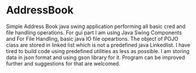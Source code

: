 # AddressBook
Simple Address Book java swing application performing all basic cred and file handling operations.
For gui part I am using Java Swing Components and For File Handling, basic java IO file opeartions.
The object of POJO class are stored in linked list which is not a predefined java Linkedlist.
I have tired to build code using predefined utilities as less as possible.
I am storing data in json format and using gson library for it. 
Program can be improved further and suggestions for that are welcomed. 


